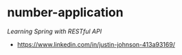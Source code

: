 # number-application

*Learning Spring with RESTful API*


* https://www.linkedin.com/in/justin-johnson-413a93169/ 
